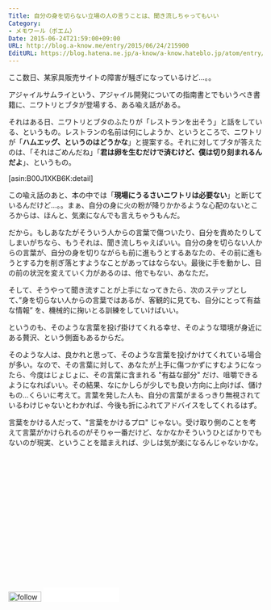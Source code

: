 ```yaml
---
Title: 自分の身を切らない立場の人の言うことは、聞き流しちゃってもいい
Category:
- メモワール（ポエム）
Date: 2015-06-24T21:59:00+09:00
URL: http://blog.a-know.me/entry/2015/06/24/215900
EditURL: https://blog.hatena.ne.jp/a-know/a-know.hateblo.jp/atom/entry/8454420450098811102
---
```


ここ数日、某家具販売サイトの障害が騒ぎになっているけど...。。


アジャイルサムライという、アジャイル開発についての指南書とでもいうべき書籍に、ニワトリとブタが登場する、ある喩え話がある。


それはある日、ニワトリとブタのふたりが「レストランを出そう」と話をしている、というもの。レストランの名前は何にしようか、というところで、ニワトリが「**ハムエッグ、というのはどうかな**」と提案する。それに対してブタが答えたのは、「それはごめんだね」｢**君は卵を生むだけで済むけど、僕は切り刻まれるんだよ**｣、というもの。




[asin:B00J1XKB6K:detail]




この喩え話のあと、本の中では「**現場にうるさいニワトリは必要ない**」と断じているんだけど...。。まぁ、自分の身に火の粉が降りかかるような心配のないところからは、ほんと、気楽になんでも言えちゃうもんだ。


だから。もしあなたがそういう人からの言葉で傷ついたり、自分を責めたりしてしまいがちなら、もうそれは、聞き流しちゃえばいい。自分の身を切らない人からの言葉が、自分の身を切りながらも前に進もうとするあなたの、その前に進もうとする力を削ぎ落とすようなことがあってはならない。最後に手を動かし、目の前の状況を変えていく力があるのは、他でもない、あなただ。


そして、そうやって聞き流すことが上手になってきたら、次のステップとして、”身を切らない人からの言葉ではあるが、客観的に見ても、自分にとって有益な情報” を、機械的に掬いとる訓練をしていけばいい。


というのも、そのような言葉を投げ掛けてくれる幸せ、そのような環境が身近にある贅沢、という側面もあるからだ。


そのような人は、良かれと思って、そのような言葉を投げかけてくれている場合が多い。なので、その言葉に対して、あなたが上手に傷つかずにすむようになったら、今度はじょじょに、その言葉に含まれる "有益な部分" だけ、咀嚼できるようになればいい。その結果、なにかしらが少しでも良い方向に上向けば、儲けもの...くらいに考えて。言葉を発した人も、自分の言葉がまるっきり無視されているわけじゃないとわかれば、今後も折にふれてアドバイスをしてくれるはず。


言葉をかける人だって、"言葉をかけるプロ" じゃない。受け取り側のことを考えて言葉がかけられるのがそりゃ一番だけど、なかなかそういうひとばかりでもないのが現実、ということを踏まえれば、少しは気が楽になるんじゃないかな。


<script async src="//pagead2.googlesyndication.com/pagead/js/adsbygoogle.js"></script>
<!-- article-bottom2 -->
<ins class="adsbygoogle"
     style="display:inline-block;width:300px;height:250px"
     data-ad-client="ca-pub-3463034538369189"
     data-ad-slot="5274552934"></ins>
<script>
(adsbygoogle = window.adsbygoogle || []).push({});
</script>


<div>
<a href='http://cloud.feedly.com/#subscription%2Ffeed%2Fhttp%3A%2F%2Fblog.a-know.me%2Ffeed'  target='blank'><img id='feedlyFollow' src='http://s3.feedly.com/img/follows/feedly-follow-rectangle-volume-small_2x.png' alt='follow us in feedly' width='65' height='20'></a>

<iframe src="//blog.hatena.ne.jp/a-know/a-know.hateblo.jp/subscribe/iframe" allowtransparency="true" frameborder="0" scrolling="no" width="150" height="28"></iframe>
</div>
